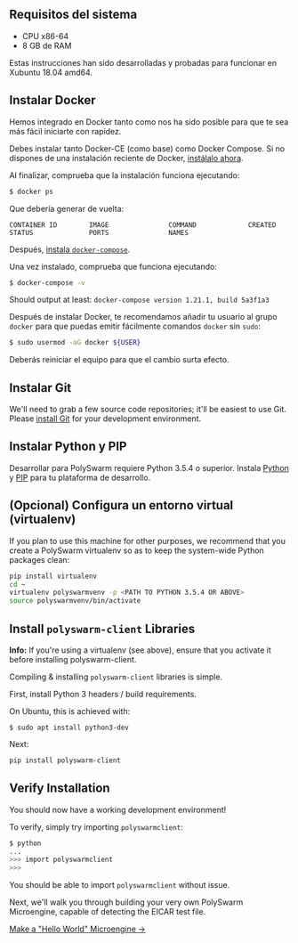 ## Requisitos del sistema

* CPU x86-64
* 8 GB de RAM

Estas instrucciones han sido desarrolladas y probadas para funcionar en Xubuntu 18.04 amd64.

## Instalar Docker

Hemos integrado en Docker tanto como nos ha sido posible para que te sea más fácil iniciarte con rapidez.

Debes instalar tanto Docker-CE (como base) como Docker Compose. Si no dispones de una instalación reciente de Docker, [instálalo ahora](https://docs.docker.com/install/).

Al finalizar, comprueba que la instalación funciona ejecutando:

```bash
$ docker ps
```

Que debería generar de vuelta:

    CONTAINER ID        IMAGE               COMMAND             CREATED             STATUS              PORTS               NAMES
    

Después, [instala `docker-compose`](https://docs.docker.com/compose/install/).

Una vez instalado, comprueba que funciona ejecutando:

```bash
$ docker-compose -v
```

Should output at least: `docker-compose version 1.21.1, build 5a3f1a3`

Después de instalar Docker, te recomendamos añadir tu usuario al grupo `docker` para que puedas emitir fácilmente comandos `docker` sin `sudo`:

```bash
$ sudo usermod -aG docker ${USER}
```

Deberás reiniciar el equipo para que el cambio surta efecto.

## Instalar Git

We'll need to grab a few source code repositories; it'll be easiest to use Git. Please [install Git](https://git-scm.com/book/en/v2/Getting-Started-Installing-Git) for your development environment.

## Instalar Python y PIP

Desarrollar para PolySwarm requiere Python 3.5.4 o superior. Instala [Python](https://www.python.org/downloads/) y [PIP](https://pip.pypa.io/en/stable/installing/) para tu plataforma de desarrollo.

## (Opcional) Configura un entorno virtual (virtualenv)

If you plan to use this machine for other purposes, we recommend that you create a PolySwarm virtualenv so as to keep the system-wide Python packages clean:

```bash
pip install virtualenv
cd ~
virtualenv polyswarmvenv -p <PATH TO PYTHON 3.5.4 OR ABOVE>
source polyswarmvenv/bin/activate
```

## Install `polyswarm-client` Libraries

<div class="m-flag">
  <p>
    <strong>Info:</strong>
    If you're using a virtualenv (see above), ensure that you activate it before installing polyswarm-client.
  </p>
</div>

Compiling & installing `polyswarm-client` libraries is simple.

First, install Python 3 headers / build requirements.

On Ubuntu, this is achieved with:

    $ sudo apt install python3-dev
    

Next:

```bash
pip install polyswarm-client
```

## Verify Installation

You should now have a working development environment!

To verify, simply try importing `polyswarmclient`:

```bash
$ python
...
>>> import polyswarmclient
>>>
```

You should be able to import `polyswarmclient` without issue.

Next, we'll walk you through building your very own PolySwarm Microengine, capable of detecting the EICAR test file.

[Make a "Hello World" Microengine →](/microengines-scratch-to-eicar/)